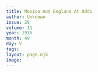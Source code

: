 ```yaml
---
title: Mexico And England At Odds
author: Unknown
issue: 29
volume: 11
year: 1916
month: 49
day: V
tags:
layout: page.njk
image:
---
```

